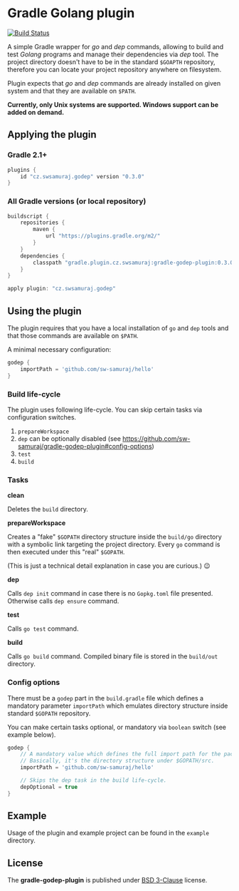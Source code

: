 # Gradle Golang plugin #

[![Build Status](https://travis-ci.org/sw-samuraj/gradle-godep-plugin.svg?branch=master)](https://travis-ci.org/sw-samuraj/gradle-godep-plugin)

A simple Gradle wrapper for _go_ and _dep_ commands, allowing to build and test
_Golang_ programs and manage their dependencies via _dep_ tool. The project
directory doesn't have to be in the standard `$GOAPTH` repository, therefore
you can locate your project repository anywhere on filesystem.

Plugin expects that _go_ and _dep_ commands are already installed on given system and that they are available on `$PATH`.

**Currently, only Unix systems are supported. Windows support can be added on demand.**

## Applying the plugin ##

### Gradle 2.1+ ###

```groovy
plugins {
    id "cz.swsamuraj.godep" version "0.3.0"
}
```
### All Gradle versions (or local repository) ##

```groovy
buildscript {
    repositories {
        maven {
            url "https://plugins.gradle.org/m2/"
        }
    }
    dependencies {
        classpath "gradle.plugin.cz.swsamuraj:gradle-godep-plugin:0.3.0"
    }
}

apply plugin: "cz.swsamuraj.godep"
```

## Using the plugin ##

The plugin requires that you have a local installation of `go` and `dep` tools and that
those commands are available on `$PATH`.

A minimal necessary configuration:

```groovy
godep {
    importPath = 'github.com/sw-samuraj/hello'
}
```

### Build life-cycle ###

The plugin uses following life-cycle. You can skip certain tasks via configuration switches.

1. `prepareWorkspace`
1. `dep` can be optionally disabled (see https://github.com/sw-samuraj/gradle-godep-plugin#config-options)
1. `test`
1. `build`

### Tasks ###

**clean**

Deletes the `build` directory.

**prepareWorkspace**

Creates a "fake" `$GOPATH` directory structure inside the `build/go` directory
with a symbolic link targeting the project directory. Every `go` command is then
executed under this "real" `$GOPATH`.

(This is just a technical detail explanation in case you are curious.) :wink:

**dep**

Calls `dep init` command in case there is no `Gopkg.toml` file presented.
Otherwise calls `dep ensure` command.

**test**

Calls `go test` command.

**build**

Calls `go build` command. Compiled binary file is stored in the `build/out` directory.

### Config options ###

There must be a `godep` part in the `build.gradle` file which defines a mandatory parameter `importPath` which emulates
directory structure inside standard `$GOPATH` repository.

You can make certain tasks optional, or mandatory via `boolean` switch (see example below).

```groovy
godep {
    // A mandatory value which defines the full import path for the package.
    // Basically, it's the directory structure under $GOPATH/src.
    importPath = 'github.com/sw-samuraj/hello'

    // Skips the dep task in the build life-cycle.
    depOptional = true
}
```

## Example ##

Usage of the plugin and example project can be found in the `example` directory.

## License ##

The **gradle-godep-plugin** is published under [BSD 3-Clause](http://opensource.org/licenses/BSD-3-Clause) license.
